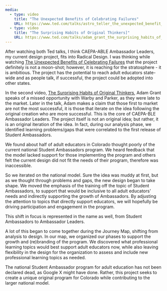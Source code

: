 ```yaml
---
media:
  - type: video
    title: "The Unexpected Benefits of Celebrating Failures"
    URL: https://www.ted.com/talks/astro_teller_the_unexpected_benefit_of_celebrating_failure
  - type: video
    title: "The Surprising Habits of Original Thinkers]"
    URL: https://www.ted.com/talks/adam_grant_the_surprising_habits_of_original_thinkers
---
```


After watching both Ted talks, I think CAEPA-ABLE Ambassador Leaders, my current design project, fits into Radical Design. I was thinking while watching [The Unexpected Benefits of Celebrating Failures](https://www.ted.com/talks/astro_teller_the_unexpected_benefit_of_celebrating_failure) that the project definitely is not a moon-shot; however, it is reaching for the stratosphere - it is ambitious. The project has the potential to reach adult educators state-wide and as people talk, if successful, the project could be adopted into other states.

In the second video, [The Surprising Habits of Original Thinkers](https://www.ted.com/talks/adam_grant_the_surprising_habits_of_original_thinkers), Adam Grant speaks of a missed opportunity with Warby and Parker, as they were late to the market. Later in the talk, Adam makes a claim that those first to market are not the most successful, it is those that iterate on the idea following the original creation who are more successful. This is the core of CAEPA-BLE Ambassador Leaders. The project itself is not an original idea; but rather, it is an original iteration of the idea. In fact, during our analysis phase, we identified learning problems/gaps that were correlated to the first release of Student Ambassadors.

We found about half of adult educators in Colorado thought poorly of the current national Student Ambassadors program. We heard feedback that the model lacked support for those implementing the program and others felt the current design did not fit the needs of their program, therefore was inaccessible.

So we iterated on the national model. Sure the idea was muddy at first, but as we thought through problems and gaps, the new design began to take shape. We moved the emphasis of the training off the topic of Student Ambassadors, to support that would be inclusive to all adult educators' needs and indirectly supporting the growth of Ambassadors. By adjusting the attention to topics that directly support educators, we will hopefully be driving participation and engagement in the program.

This shift in focus is represented in the name as well, from Student Ambassadors to Ambassador Leaders.

A lot of this began to come together during the Journey Map, shifting from analysis to design. In our map, we organized our phases to support the growth and (re)branding of the program. We discovered what professional learning topics would best support adult educators now, while also leaving flexibility in the design for the organization to assess and include new professional learning topics as needed.

The national Student Ambassador program for adult education has not been declared dead, as Google X might have done. Rather, this project seeks to create a unique original program for Colorado while contributing to the larger national model.
